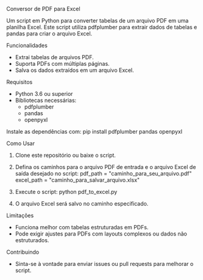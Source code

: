 Conversor de PDF para Excel

Um script em Python para converter tabelas de um arquivo PDF em uma planilha Excel. Este script utiliza pdfplumber para extrair dados de tabelas e pandas para criar o arquivo Excel.

Funcionalidades
  * Extrai tabelas de arquivos PDF.
  * Suporta PDFs com múltiplas páginas.
  * Salva os dados extraídos em um arquivo Excel.

Requisitos
  * Python 3.6 ou superior
  * Bibliotecas necessárias:
    * pdfplumber
    * pandas
    * openpyxl

Instale as dependências com:
  pip install pdfplumber pandas openpyxl

Como Usar
  1. Clone este repositório ou baixe o script.
  2. Defina os caminhos para o arquivo PDF de entrada e o arquivo Excel de saída desejado no script:
      pdf_path = "caminho_para_seu_arquivo.pdf"
      excel_path = "caminho_para_salvar_arquivo.xlsx"

  3. Execute o script:
      python pdf_to_excel.py

  4. O arquivo Excel será salvo no caminho especificado.

Limitações
  * Funciona melhor com tabelas estruturadas em PDFs.
  * Pode exigir ajustes para PDFs com layouts complexos ou dados não estruturados.

Contribuindo
  * Sinta-se à vontade para enviar issues ou pull requests para melhorar o script.
